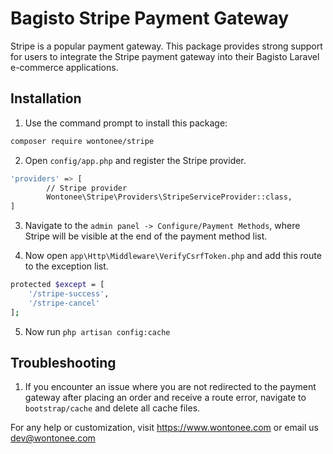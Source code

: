 # Bagisto Stripe Payment Gateway
Stripe is a popular payment gateway. This package provides strong support for users to integrate the Stripe payment gateway into their Bagisto Laravel e-commerce applications.

## Installation
1. Use the command prompt to install this package:
```sh
composer require wontonee/stripe
```

2. Open `config/app.php` and register the Stripe provider.
```sh
'providers' => [
        // Stripe provider
        Wontonee\Stripe\Providers\StripeServiceProvider::class,
]
```

3. Navigate to the `admin panel -> Configure/Payment Methods`, where Stripe will be visible at the end of the payment method list.

4. Now open `app\Http\Middleware\VerifyCsrfToken.php` and add this route to the exception list.
```sh
protected $except = [
    '/stripe-success',
    '/stripe-cancel'
];
```

5. Now run `php artisan config:cache`



## Troubleshooting

1. If you encounter an issue where you are not redirected to the payment gateway after placing an order and receive a route error, navigate to `bootstrap/cache` and delete all cache files.


For any help or customization, visit <https://www.wontonee.com> or email us <dev@wontonee.com>
